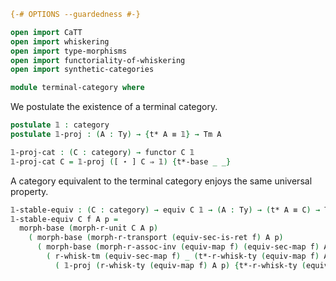 ```agda
{-# OPTIONS --guardedness #-}

open import CaTT
open import whiskering
open import type-morphisms
open import functoriality-of-whiskering
open import synthetic-categories

module terminal-category where
```

We postulate the existence of a terminal category.

```agda
postulate 𝟙 : category
postulate 𝟙-proj : (A : Ty) → {t* A ≡ 𝟙} → Tm A

𝟙-proj-cat : (C : category) → functor C 𝟙
𝟙-proj-cat C = 𝟙-proj ([ ⋆ ] C ⇒ 𝟙) {t*-base _ _}
```

A category equivalent to the terminal category enjoys the same universal property.

```agda
𝟙-stable-equiv : (C : category) → equiv C 𝟙 → (A : Ty) → (t* A ≡ C) → Tm A
𝟙-stable-equiv C f A p =
  morph-base (morph-r-unit C A p)
    ( morph-base (morph-r-transport (equiv-sec-is-ret f) A p)
      ( morph-base (morph-r-assoc-inv (equiv-map f) (equiv-sec-map f) A p)
        ( r-whisk-tm (equiv-sec-map f) _ (t*-r-whisk-ty (equiv-map f) A p)
          ( 𝟙-proj (r-whisk-ty (equiv-map f) A p) {t*-r-whisk-ty (equiv-map f) A p}))))
```